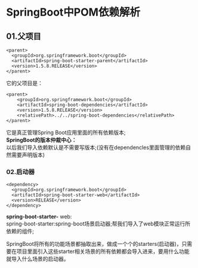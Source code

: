 SpringBoot中POM依赖解析
====
## 01.父项目  
>  
    <parent>
      <groupId>org.springframework.boot</groupId>
      <artifactId>spring-boot-starter-parent</artifactId>
      <version>1.5.8.RELEASE</version>
    </parent>
>  
它的父项目是：  
>  
    <parent>
        <groupId>org.springframework.boot</groupId>
        <artifactId>spring-boot-dependencies</artifactId>
        <version>1.5.8.RELEASE</version>
        <relativePath>../../spring-boot-dependencies</relativePath>
    </parent>
>   
它是真正管理Spring Boot应用里面的所有依赖版本;  
**SpringBoot的版本仲裁中心：**  
以后我们导入依赖默认是不需要写版本;(没有在dependencles里面管理的依赖自然需要声明版本)  

### 02.启动器
>  
    <dependency>
      <groupId>org.springframework.boot</groupId>
      <artifactId>spring-boot-starter-web</artifactId>
      <version>RELEASE</version>
    </dependency> 
>  
**spring-boot-starter-** web:  
        spring-boot-starter:spring-boot场景启动器;帮我们导入了web模块正常运行所依赖的组件;  
 
SpringBoot将所有的功能场景都抽取出来，做成一个个的starters(启动器)，只需要在项目里面引入这些starter相关场景的所有依赖都会导入进来，要用什么功能就导入什么场景的启动器。  
